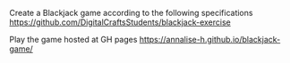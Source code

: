 Create a Blackjack game according to the following specifications 
https://github.com/DigitalCraftsStudents/blackjack-exercise

Play the game hosted at GH pages
https://annalise-h.github.io/blackjack-game/
